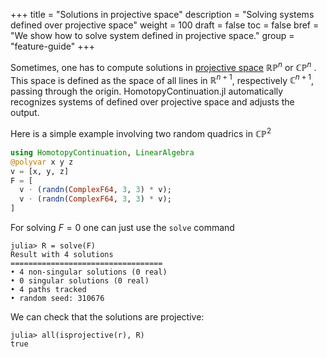 +++
title = "Solutions in projective space"
description = "Solving systems defined over projective space"
weight = 100
draft = false
toc = false
bref = "We show how to solve system defined in projective space."
group = "feature-guide"
+++






Sometimes, one has to compute solutions in [projective space](https://en.wikipedia.org/wiki/Projective_space) $\mathbb{RP}^n$ or $\mathbb{CP}^n$ . This space is defined as the space of all lines in $\mathbb{R}^{n+1}$, respectively $\mathbb{C}^{n+1}$, passing through the origin. HomotopyContinuation.jl automatically recognizes systems of defined over projective space and adjusts the output.


Here is a simple example involving two random quadrics in $\mathbb{CP}^2$

```julia
using HomotopyContinuation, LinearAlgebra
@polyvar x y z
v = [x, y, z]
F = [
  v ⋅ (randn(ComplexF64, 3, 3) * v);
  v ⋅ (randn(ComplexF64, 3, 3) * v);
]
```

For solving $F=0$ one can just use the `solve` command

```julia-repl
julia> R = solve(F)
Result with 4 solutions
==================================
• 4 non-singular solutions (0 real)
• 0 singular solutions (0 real)
• 4 paths tracked
• random seed: 310676
```

We can check that the solutions are projective:

```julia-repl
julia> all(isprojective(r), R)
true
```
